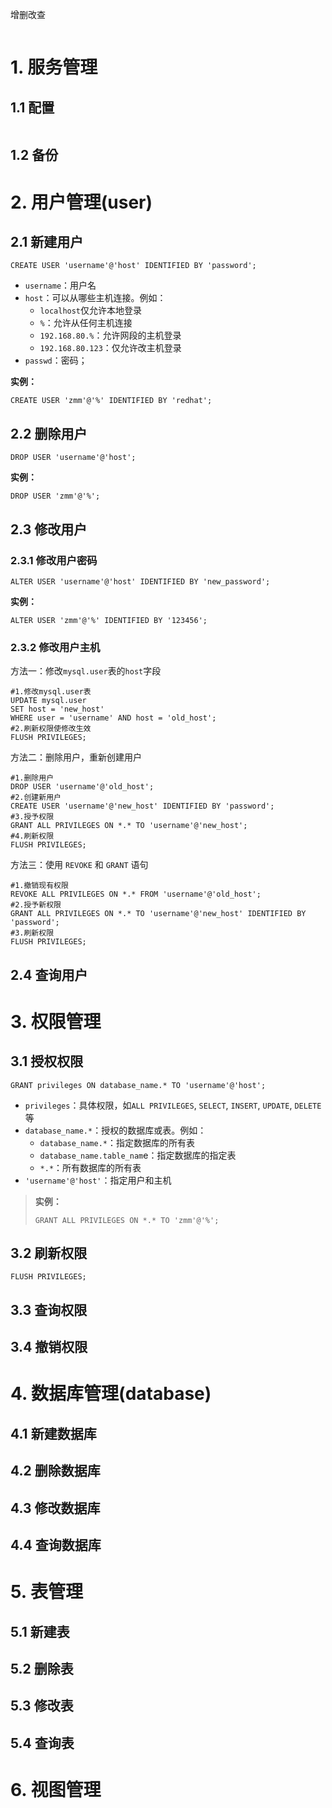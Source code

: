 增删改查
```mysql

```
# 1. 服务管理

## 1.1 配置

```mysql

```
## 1.2 备份


# 2. 用户管理(user)

## 2.1 新建用户

```mysql
CREATE USER 'username'@'host' IDENTIFIED BY 'password';
```

- `username`：用户名
- `host`：可以从哪些主机连接。例如：
  - `localhost`仅允许本地登录
  - `%`：允许从任何主机连接
  - `192.168.80.%`：允许网段的主机登录
  - `192.168.80.123`：仅允许改主机登录
- `passwd`：密码；

**实例：**
``` mysql
CREATE USER 'zmm'@'%' IDENTIFIED BY 'redhat';
```

## 2.2 删除用户

```mysql
DROP USER 'username'@'host';
```

 **实例：**
```mysql
DROP USER 'zmm'@'%';
```

## 2.3 修改用户

### 2.3.1 修改用户密码

```mysql
ALTER USER 'username'@'host' IDENTIFIED BY 'new_password';
```

**实例：**
```mysql
ALTER USER 'zmm'@'%' IDENTIFIED BY '123456';
```



### 2.3.2 修改用户主机

方法一：修改`mysql.user`表的`host`字段

```mysql
#1.修改mysql.user表
UPDATE mysql.user
SET host = 'new_host'
WHERE user = 'username' AND host = 'old_host';
#2.刷新权限使修改生效
FLUSH PRIVILEGES;
```

方法二：删除用户，重新创建用户

```mysql
#1.删除用户
DROP USER 'username'@'old_host';
#2.创建新用户
CREATE USER 'username'@'new_host' IDENTIFIED BY 'password';
#3.授予权限
GRANT ALL PRIVILEGES ON *.* TO 'username'@'new_host';
#4.刷新权限
FLUSH PRIVILEGES;
```

方法三：使用 `REVOKE` 和 `GRANT` 语句

```mysql
#1.撤销现有权限
REVOKE ALL PRIVILEGES ON *.* FROM 'username'@'old_host';
#2.授予新权限
GRANT ALL PRIVILEGES ON *.* TO 'username'@'new_host' IDENTIFIED BY 'password';
#3.刷新权限
FLUSH PRIVILEGES;
```

## 2.4 查询用户



# 3. 权限管理

## 3.1 授权权限

```mysql
GRANT privileges ON database_name.* TO 'username'@'host';
```

- `privileges`：具体权限，如`ALL PRIVILEGES`, `SELECT`, `INSERT`, `UPDATE`, `DELETE`等
- `database_name.*`：授权的数据库或表。例如：
  - `database_name.*`：指定数据库的所有表
  - `database_name.table_nam`e：指定数据库的指定表
  - `*.*`：所有数据库的所有表
- `'username'@'host'`：指定用户和主机

> **实例：**
> 
> ```mysql
> GRANT ALL PRIVILEGES ON *.* TO 'zmm'@'%';
> ```



## 3.2 刷新权限



```mysql
FLUSH PRIVILEGES;
```



## 3.3 查询权限





## 3.4 撤销权限



# 4. 数据库管理(database)



## 4.1 新建数据库



## 4.2 删除数据库



## 4.3 修改数据库



## 4.4 查询数据库



# 5. 表管理



## 5.1 新建表



## 5.2 删除表



## 5.3 修改表



## 5.4 查询表



# 6. 视图管理







